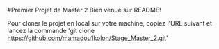 #Premier Projet de Master 2 
Bien venue sur README!

Pour cloner le projet en local sur votre machine, copiez l'URL suivant et lancez la commande
'git clone https://github.com/mamadou1kolon/Stage_Master_2.git'

